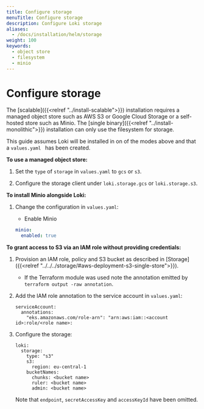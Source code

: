 ```yaml
---
title: Configure storage
menuTitle: Configure storage 
description: Configure Loki storage
aliases:
  - /docs/installation/helm/storage
weight: 100
keywords:
  - object store
  - filesystem
  - minio
---
```


# Configure storage

The [scalable]({{<relref "../install-scalable">}}) installation requires a managed object store such as AWS S3 or Google Cloud Storage or a self-hosted store such as Minio. The [single binary]({{<relref "../install-monolithic">}}) installation can only use the filesystem for storage.

This guide assumes Loki will be installed in on of the modes above and that a `values.yaml ` has been created.

**To use a managed object store:**

1. Set the `type` of `storage` in `values.yaml` to `gcs` or `s3`.

2. Configure the storage client under `loki.storage.gcs` or `loki.storage.s3`.


**To install Minio alongside Loki:**

1. Change the configuration in `values.yaml`:

    - Enable Minio

    ```yaml
    minio:
      enabled: true
    ```

**To grant access to S3 via an IAM role without providing credentials:**

1. Provision an IAM role, policy and S3 bucket as described in [Storage]({{<relref "../../../storage/#aws-deployment-s3-single-store">}}).
   - If the Terraform module was used note the annotation emitted by `terraform output -raw annotation`.

2. Add the IAM role annotation to the service account in `values.yaml`:

   ```
   serviceAccount:
     annotations:
       "eks.amazonaws.com/role-arn": "arn:aws:iam::<account id>:role/<role name>:
   ```

3. Configure the storage:

   ```
   loki:
     storage:
       type: "s3"
       s3:
         region: eu-central-1
       bucketNames:
         chunks: <bucket name>
         ruler: <bucket name>
         admin: <bucket name>
   ```

   Note that `endpoint`, `secretAccessKey` and `accessKeyId` have been omitted.

